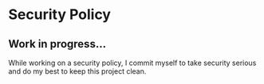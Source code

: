 # Security Policy

## Work in progress...

While working on a security policy, I commit myself to take security serious and do my best to keep this project clean.
